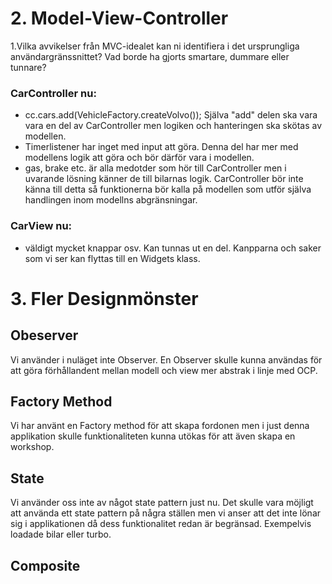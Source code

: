# 2. Model-View-Controller
1.Vilka avvikelser från MVC-idealet kan ni identifiera i det ursprungliga användargränssnittet? Vad borde ha gjorts smartare, dummare eller tunnare?

### CarController nu:
* cc.cars.add(VehicleFactory.createVolvo()); Själva "add" delen ska vara vara en del av CarController men logiken och hanteringen ska skötas av modellen.
* Timerlistener har inget med input att göra.  Denna del har mer med modellens logik att göra och bör därför vara i modellen.
* gas, brake etc. är alla medotder som hör till CarController men i  uvarande lösning känner de till bilarnas logik. CarController bör inte känna till detta så funktionerna bör kalla på modellen som utför själva handlingen inom modellns abgränsningar.

### CarView nu:
* väldigt mycket knappar osv. Kan tunnas ut en del. Kanpparna och saker som vi ser kan flyttas till en Widgets klass. 

# 3. Fler Designmönster
## Obeserver
Vi använder i nuläget inte Observer. En Observer skulle kunna användas för att göra förhållandent mellan modell och view mer abstrak i linje med OCP.
## Factory Method
Vi har använt en Factory method för att skapa fordonen men i just denna applikation skulle funktionaliteten kunna utökas för att även skapa en workshop.
## State
Vi använder oss inte av något state pattern just nu. Det skulle vara möjligt att använda ett state pattern på några ställen men vi anser att det inte lönar sig i applikationen då dess funktionalitet redan är begränsad. Exempelvis loadade bilar eller turbo. 
## Composite



